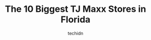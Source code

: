 ---
layout: ampstory
image: https://i0.wp.com/www.depkes.org/wp-content/uploads/2023/06/tj-maxx-0-in-florida-1685967690.jpeg?resize=640,853
author: techidn
featured: false
description: Discover the impressive array of TJ Maxx options in Florida, where you can find 10 of the largest TJ Maxx establishments in the area. From renowned classics to hidden gems, Florida offers a 
title: The 10 Biggest TJ Maxx Stores in Florida
cover:
   title: The 10 Biggest TJ Maxx Stores in Florida
   subtitle: Rickpate
   background: https://www.depkes.org/wp-content/uploads/2023/06/tj-maxx-0-in-florida-1685967690.jpeg

pages: 
 - layout: thirds
   top: <h1>#1 T.J. Maxx</h1>
   bottom: "<p>The manager at this store was so helpful and kind. My elderly mother lost her ID., and they took the time to send us a letter to let us know that they kept her wallet at </p>"
   background: https://www.depkes.org/wp-content/uploads/2023/06/tj-maxx-1-in-florida-1685967690.jpeg
   backgroundblur: true
 - layout: thirds
   top: <h1>#2 T.J. Maxx</h1>
   bottom: "<p>5295 International Dr, Orlando, FL 32819, United States</p>"
   background: https://www.depkes.org/wp-content/uploads/2023/06/tj-maxx-2-in-florida-1685967691.jpeg
   cta:
      link: https://www.depkes.org/blog/the-10-biggest-tj-maxx-stores-in-florida/
      text: The 10 Biggest TJ Maxx Stores in Florida
 - layout: thirds
   top: <h1>#3 T.J. Maxx</h1>
   bottom: "<p>2520 W Brandon Blvd, Brandon, FL 33511, United States</p>"
   background: https://www.depkes.org/wp-content/uploads/2023/06/tj-maxx-3-in-florida-1685967691.jpeg
   cta:
      link: https://www.depkes.org/blog/the-10-biggest-tj-maxx-stores-in-florida/
      text: The 10 Biggest TJ Maxx Stores in Florida
 - layout: thirds
   top: <h1>#4 T.J. Maxx</h1>
   bottom: "<p>10001 W Flagler St, Miami, FL 33174, United States</p>"
   background: https://images.unsplash.com/photo-1515405295579-ba7b45403062?ixlib=rb-4.0.3&ixid=MnwxMjA3fDB8MHxwaG90by1wYWdlfHx8fGVufDB8fHx8&auto=format&fit=crop&w=640&h=853&q=80
   cta:
      link: https://www.depkes.org/blog/the-10-biggest-tj-maxx-stores-in-florida/
      text: The 10 Biggest TJ Maxx Stores in Florida
 - layout: thirds
   top: <h1>#5 T.J. Maxx</h1>
   bottom: "<p>2551 W Osceola Pkwy, Kissimmee, FL 34741, United States</p>"
   background: https://images.unsplash.com/photo-1557672172-298e090bd0f1?ixlib=rb-4.0.3&ixid=MnwxMjA3fDB8MHxwaG90by1wYWdlfHx8fGVufDB8fHx8&auto=format&fit=crop&w=640&h=853&q=80
   cta:
      link: https://www.depkes.org/blog/the-10-biggest-tj-maxx-stores-in-florida/
      text: The 10 Biggest TJ Maxx Stores in Florida
 - layout: thirds
   top: <h1>#6 T.J. Maxx</h1>
   bottom: "<p>7250 NW 104th Ave, Miami, FL 33178, United States</p>"
   background: https://images.unsplash.com/photo-1602536052359-ef94c21c5948?ixlib=rb-4.0.3&ixid=MnwxMjA3fDB8MHxwaG90by1wYWdlfHx8fGVufDB8fHx8&auto=format&fit=crop&w=640&h=853&q=80
   cta:
      link: https://www.depkes.org/blog/the-10-biggest-tj-maxx-stores-in-florida/
      text: The 10 Biggest TJ Maxx Stores in Florida
 - layout: thirds
   top: <h1>#7 T.J. Maxx</h1>
   bottom: "<p>1502 Del Prado Blvd S, Cape Coral, FL 33990, United States</p>"
   background: https://images.unsplash.com/photo-1496096265110-f83ad7f96608?ixlib=rb-4.0.3&ixid=MnwxMjA3fDB8MHxwaG90by1wYWdlfHx8fGVufDB8fHx8&auto=format&fit=crop&w=640&h=853&q=80
   cta:
      link: https://www.depkes.org/blog/the-10-biggest-tj-maxx-stores-in-florida/
      text: The 10 Biggest TJ Maxx Stores in Florida
 - layout: thirds
   middle: Continue reading...
   background: https://images.unsplash.com/photo-1527066579998-dbbae57f45ce?ixlib=rb-4.0.3&ixid=MnwxMjA3fDB8MHxwaG90by1wYWdlfHx8fGVufDB8fHx8&auto=format&fit=crop&w=640&h=853&q=80
   cta:
      link: https://www.depkes.org/blog/the-10-biggest-tj-maxx-stores-in-florida/
      text: The 10 Biggest TJ Maxx Stores in Florida
      
---